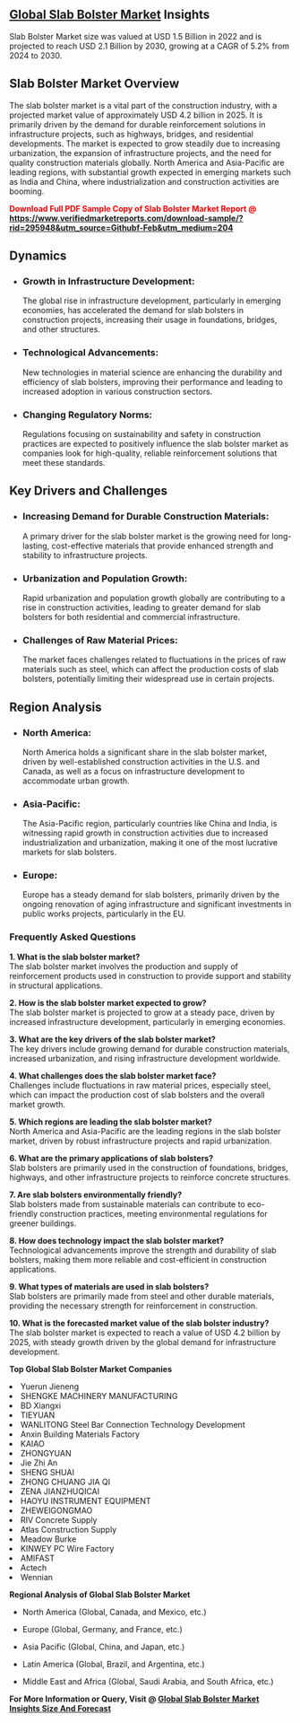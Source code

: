 <h2><a href="https://www.verifiedmarketreports.com/download-sample/?rid=295948&amp;utm_source=Githubf&amp;utm_medium=204" target="_blank">Global Slab Bolster Market</a> Insights</h2><p>Slab Bolster Market size was valued at USD 1.5 Billion in 2022 and is projected to reach USD 2.1 Billion by 2030, growing at a CAGR of 5.2% from 2024 to 2030.</p><p> <h2>Slab Bolster Market Overview</h2> <p>The slab bolster market is a vital part of the construction industry, with a projected market value of approximately USD 4.2 billion in 2025. It is primarily driven by the demand for durable reinforcement solutions in infrastructure projects, such as highways, bridges, and residential developments. The market is expected to grow steadily due to increasing urbanization, the expansion of infrastructure projects, and the need for quality construction materials globally. North America and Asia-Pacific are leading regions, with substantial growth expected in emerging markets such as India and China, where industrialization and construction activities are booming.</p> <p><strong><p><span class=""><span style="color: #ff0000;"><strong>Download Full PDF Sample Copy of Slab Bolster Market Report</strong> @ </span><a href="https://www.verifiedmarketreports.com/download-sample/?rid=295948&amp;utm_source=Githubf-Feb&amp;utm_medium=204" target="_blank">https://www.verifiedmarketreports.com/download-sample/?rid=295948&amp;utm_source=Githubf-Feb&amp;utm_medium=204</a></span></p></strong></p> <h2>Dynamics</h2> <ul> <li><h3>Growth in Infrastructure Development:</h3> The global rise in infrastructure development, particularly in emerging economies, has accelerated the demand for slab bolsters in construction projects, increasing their usage in foundations, bridges, and other structures.</li> <li><h3>Technological Advancements:</h3> New technologies in material science are enhancing the durability and efficiency of slab bolsters, improving their performance and leading to increased adoption in various construction sectors.</li> <li><h3>Changing Regulatory Norms:</h3> Regulations focusing on sustainability and safety in construction practices are expected to positively influence the slab bolster market as companies look for high-quality, reliable reinforcement solutions that meet these standards.</li> </ul> <h2>Key Drivers and Challenges</h2> <ul> <li><h3>Increasing Demand for Durable Construction Materials:</h3> A primary driver for the slab bolster market is the growing need for long-lasting, cost-effective materials that provide enhanced strength and stability to infrastructure projects.</li> <li><h3>Urbanization and Population Growth:</h3> Rapid urbanization and population growth globally are contributing to a rise in construction activities, leading to greater demand for slab bolsters for both residential and commercial infrastructure.</li> <li><h3>Challenges of Raw Material Prices:</h3> The market faces challenges related to fluctuations in the prices of raw materials such as steel, which can affect the production costs of slab bolsters, potentially limiting their widespread use in certain projects.</li> </ul> <h2>Region Analysis</h2> <ul> <li><h3>North America:</h3> North America holds a significant share in the slab bolster market, driven by well-established construction activities in the U.S. and Canada, as well as a focus on infrastructure development to accommodate urban growth.</li> <li><h3>Asia-Pacific:</h3> The Asia-Pacific region, particularly countries like China and India, is witnessing rapid growth in construction activities due to increased industrialization and urbanization, making it one of the most lucrative markets for slab bolsters.</li> <li><h3>Europe:</h3> Europe has a steady demand for slab bolsters, primarily driven by the ongoing renovation of aging infrastructure and significant investments in public works projects, particularly in the EU.</li> </ul> <h3>Frequently Asked Questions</h3> <p><strong>1. What is the slab bolster market?</strong><br>The slab bolster market involves the production and supply of reinforcement products used in construction to provide support and stability in structural applications.</p> <p><strong>2. How is the slab bolster market expected to grow?</strong><br>The slab bolster market is projected to grow at a steady pace, driven by increased infrastructure development, particularly in emerging economies.</p> <p><strong>3. What are the key drivers of the slab bolster market?</strong><br>The key drivers include growing demand for durable construction materials, increased urbanization, and rising infrastructure development worldwide.</p> <p><strong>4. What challenges does the slab bolster market face?</strong><br>Challenges include fluctuations in raw material prices, especially steel, which can impact the production cost of slab bolsters and the overall market growth.</p> <p><strong>5. Which regions are leading the slab bolster market?</strong><br>North America and Asia-Pacific are the leading regions in the slab bolster market, driven by robust infrastructure projects and rapid urbanization.</p> <p><strong>6. What are the primary applications of slab bolsters?</strong><br>Slab bolsters are primarily used in the construction of foundations, bridges, highways, and other infrastructure projects to reinforce concrete structures.</p> <p><strong>7. Are slab bolsters environmentally friendly?</strong><br>Slab bolsters made from sustainable materials can contribute to eco-friendly construction practices, meeting environmental regulations for greener buildings.</p> <p><strong>8. How does technology impact the slab bolster market?</strong><br>Technological advancements improve the strength and durability of slab bolsters, making them more reliable and cost-efficient in construction applications.</p> <p><strong>9. What types of materials are used in slab bolsters?</strong><br>Slab bolsters are primarily made from steel and other durable materials, providing the necessary strength for reinforcement in construction.</p> <p><strong>10. What is the forecasted market value of the slab bolster industry?</strong><br>The slab bolster market is expected to reach a value of USD 4.2 billion by 2025, with steady growth driven by the global demand for infrastructure development.</p> </p><p><strong>Top Global Slab Bolster Market Companies</strong></p><div data-test-id=""><p><li>Yuerun Jieneng</li><li> SHENGKE MACHINERY MANUFACTURING</li><li> BD Xiangxi</li><li> TIEYUAN</li><li> WANLITONG Steel Bar Connection Technology Development</li><li> Anxin Building Materials Factory</li><li> KAIAO</li><li> ZHONGYUAN</li><li> Jie Zhi An</li><li> SHENG SHUAI</li><li> ZHONG CHUANG JIA QI</li><li> ZENA JIANZHUQICAI</li><li> HAOYU INSTRUMENT EQUIPMENT</li><li> ZHEWEIGONGMAO</li><li> RIV Concrete Supply</li><li> Atlas Construction Supply</li><li> Meadow Burke</li><li> KINWEY PC Wire Factory</li><li> AMIFAST</li><li> Actech</li><li> Wennian</li></p><div><strong>Regional Analysis of&nbsp;Global Slab Bolster Market</strong></div><ul><li dir="ltr"><p dir="ltr">North America&nbsp;(Global, Canada, and Mexico, etc.)</p></li><li dir="ltr"><p dir="ltr">Europe (Global, Germany, and France, etc.)</p></li><li dir="ltr"><p dir="ltr">Asia Pacific&nbsp;(Global, China, and Japan, etc.)</p></li><li dir="ltr"><p dir="ltr">Latin America&nbsp;(Global, Brazil, and Argentina, etc.)</p></li><li dir="ltr">Middle East and Africa&nbsp;(Global, Saudi Arabia, and South Africa, etc.)</li></ul><p><strong>For More Information or Query, Visit @&nbsp;</strong><strong><a href="https://www.verifiedmarketreports.com/product/slab-bolster-market/?utm_source=Githubf&amp;utm_medium=204" target="_blank">Global Slab Bolster Market Insights Size And Forecast</a></strong></p></div>
